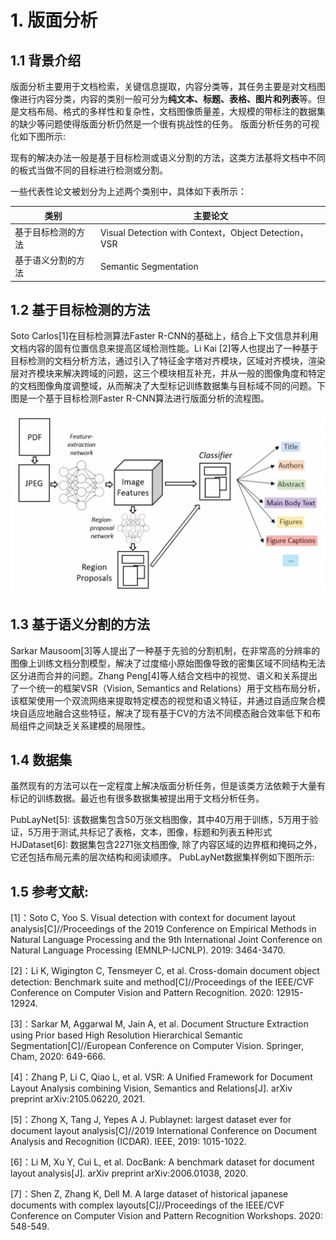 
# 1. 版面分析
## 1.1 背景介绍
版面分析主要用于文档检索，关键信息提取，内容分类等，其任务主要是对文档图像进行内容分类，内容的类别一般可分为**纯文本、标题、表格、图片和列表**等。但是文档布局、格式的多样性和复杂性，文档图像质量差，大规模的带标注的数据集的缺少等问题使得版面分析仍然是一个很有挑战性的任务。 版面分析任务的可视化如下图所示:

现有的解决办法一般是基于目标检测或语义分割的方法，这类方法基将文档中不同的板式当做不同的目标进行检测或分割。

一些代表性论文被划分为上述两个类别中，具体如下表所示：

类别 | 主要论文
---|---
基于目标检测的方法 | Visual Detection with Context，Object Detection，VSR
基于语义分割的方法 | Semantic Segmentation


## 1.2 基于目标检测的方法
Soto Carlos[1]在目标检测算法Faster R-CNN的基础上，结合上下文信息并利用文档内容的固有位置信息来提高区域检测性能。Li Kai [2]等人也提出了一种基于目标检测的文档分析方法，通过引入了特征金字塔对齐模块，区域对齐模块，渲染层对齐模块来解决跨域的问题，这三个模块相互补充，并从一般的图像角度和特定的文档图像角度调整域，从而解决了大型标记训练数据集与目标域不同的问题。下图是一个基于目标检测Faster R-CNN算法进行版面分析的流程图。

![](./assets/1_2FasterRCNN.png)


## 1.3 基于语义分割的方法
Sarkar Mausoom[3]等人提出了一种基于先验的分割机制，在非常高的分辨率的图像上训练文档分割模型，解决了过度缩小原始图像导致的密集区域不同结构无法区分进而合并的问题。Zhang Peng[4]等人结合文档中的视觉、语义和关系提出了一个统一的框架VSR（Vision, Semantics and Relations）用于文档布局分析，该框架使用一个双流网络来提取特定模态的视觉和语义特征，并通过自适应聚合模块自适应地融合这些特征，解决了现有基于CV的方法不同模态融合效率低下和布局组件之间缺乏关系建模的局限性。

## 1.4 数据集
虽然现有的方法可以在一定程度上解决版面分析任务，但是该类方法依赖于大量有标记的训练数据。最近也有很多数据集被提出用于文档分析任务。

PubLayNet[5]: 该数据集包含50万张文档图像，其中40万用于训练，5万用于验证，5万用于测试,共标记了表格，文本，图像，标题和列表五种形式
HJDataset[6]: 数据集包含2271张文档图像, 除了内容区域的边界框和掩码之外，它还包括布局元素的层次结构和阅读顺序。
PubLayNet数据集样例如下图所示:


## 1.5 参考文献:
[1]：Soto C, Yoo S. Visual detection with context for document layout analysis[C]//Proceedings of the 2019 Conference on Empirical Methods in Natural Language Processing and the 9th International Joint Conference on Natural Language Processing (EMNLP-IJCNLP). 2019: 3464-3470.

[2]：Li K, Wigington C, Tensmeyer C, et al. Cross-domain document object detection: Benchmark suite and method[C]//Proceedings of the IEEE/CVF Conference on Computer Vision and Pattern Recognition. 2020: 12915-12924.

[3]：Sarkar M, Aggarwal M, Jain A, et al. Document Structure Extraction using Prior based High Resolution Hierarchical Semantic Segmentation[C]//European Conference on Computer Vision. Springer, Cham, 2020: 649-666.

[4]：Zhang P, Li C, Qiao L, et al. VSR: A Unified Framework for Document Layout Analysis combining Vision, Semantics and Relations[J]. arXiv preprint arXiv:2105.06220, 2021.

[5]：Zhong X, Tang J, Yepes A J. Publaynet: largest dataset ever for document layout analysis[C]//2019 International Conference on Document Analysis and Recognition (ICDAR). IEEE, 2019: 1015-1022.

[6]：Li M, Xu Y, Cui L, et al. DocBank: A benchmark dataset for document layout analysis[J]. arXiv preprint arXiv:2006.01038, 2020.

[7]：Shen Z, Zhang K, Dell M. A large dataset of historical japanese documents with complex layouts[C]//Proceedings of the IEEE/CVF Conference on Computer Vision and Pattern Recognition Workshops. 2020: 548-549.